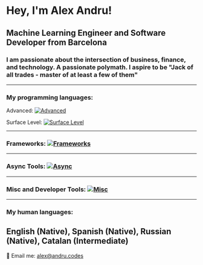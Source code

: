 # Hey, I'm Alex Andru!
## Machine Learning Engineer and Software Developer from Barcelona
### I am passionate about the intersection of business, finance, and technology. A passionate polymath. I aspire to be "Jack of all trades - master of at least a few of them"
  ---
### My programming languages: 

Advanced: [![Advanced](https://skillicons.dev/icons?i=python,ts,html,css,js)](https://skillicons.dev)

Surface Level: [![Surface Level](https://skillicons.dev/icons?i=c,php,mysql,dart,cs,lua)](https://skillicons.dev)

 ---

### Frameworks: [![Frameworks](https://skillicons.dev/icons?i=pytorch,tensorflow,vite,vitest,jest,react,tailwind,nextjs,deno,bootstrap,flutter,unity,opencv,wordpress)](https://skillicons.dev)
  ---
### Async Tools: [![Async](https://skillicons.dev/icons?i=figma,xd,git,githubactions,github)](https://skillicons.dev)
  ---
### Misc and Developer Tools: [![Misc](https://skillicons.dev/icons?i=redux,docker,aws,gcp,regex,linux,sass,styledcomponents,prisma,netlify,vercel,nodejs,nginx,mongodb,visualstudio,vscode,raspberrypi,postman,postgres,androidstudio)](https://skillicons.dev)
  ---
### My human languages: 
English (Native), Spanish (Native), Russian (Native), Catalan (Intermediate)
  ---

📨 Email me: alex@andru.codes 
